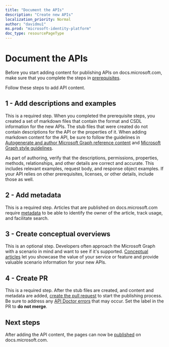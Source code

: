 ```yaml
---
title: "Document the APIs"
description: "Create new APIs"
localization_priority: Normal
author: "davidmu1"
ms.prod: "microsoft-identity-platform"
doc_type: resourcePageType
---
```


# Document the APIs 

Before you start adding content for publishing APIs on docs.microsoft.com, make sure that you complete the steps in [prerequisites](graph-prerequisites-new.md).

Follow these steps to add API content.

## 1 - Add descriptions and examples

This is a required step. When you completed the prerequisite steps, you created a set of markdown files that contain the format and CSDL information for the new APIs. The stub files that were created do not contain descriptions for the API or the properties of it. When adding markdown content for the API, be sure to follow the guidelines in [Autogenerate and author Microsoft Graph reference content](https://msgo.azurewebsites.net/add/document/guidelines/auto-generate-and-author-content.html) and [Microsoft Graph style guidelines](https://msgo.azurewebsites.net/add/document/guidelines/style.html).

As part of authoring, verify that the descriptions, permissions, properties, methods, relationships, and other details are correct and accurate. This includes relevant examples, request body, and response object examples. If your API relies on other prerequisites, licenses, or other details, include those as well.

## 2 - Add metadata 

This is a required step. Articles that are published on docs.microsoft.com require [metadata](https://msgo.azurewebsites.net/add/document/guidelines/metadata.html) to be able to identify the owner of the article, track usage, and facilitate search.

## 3 - Create conceptual overviews

This is an optional step. Developers often approach the Microsoft Graph with a scenario in mind and want to see if it's supported. [Conceptual articles](https://msgo.azurewebsites.net/add/document/guidelines/conceptual-topics.html) let you showcase the value of your service or feature and provide valuable scenario information for your new APIs.

## 4 - Create PR 

This is a required step. After the stub files are created, and content and metadata are added, [create the pull request](https://msgo.azurewebsites.net/add/document/guidelines/manage-your-documentation.html) to start the publishing process. Be sure to address any [API Doctor errors](https://msgo.azurewebsites.net/add/document/guidelines/api-doctor-validate-examples.html) that may occur. Set the label in the PR to **do not merge**.

## Next steps

After adding the API content, the pages can now be [published](graph-publish.md) on docs.microsoft.com.
